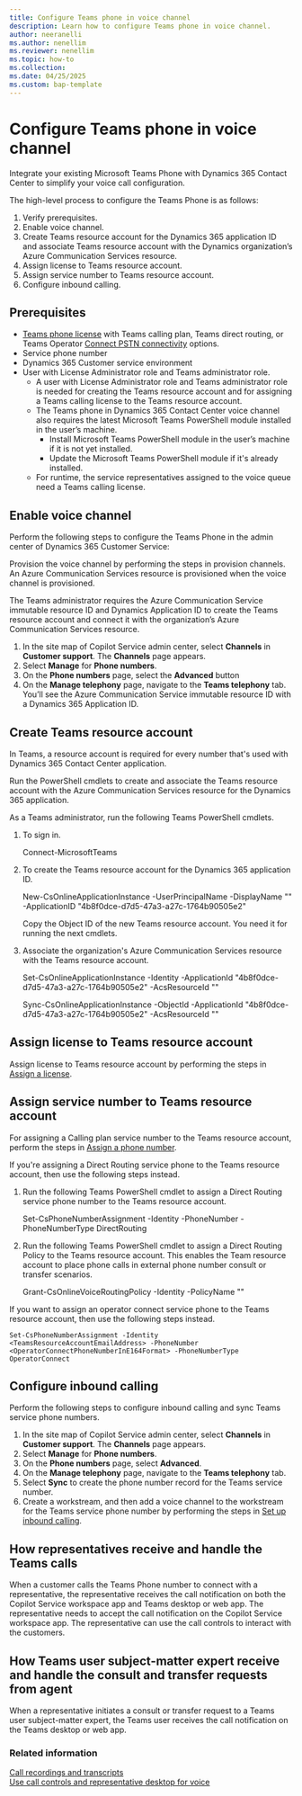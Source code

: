 ```yaml
---
title: Configure Teams phone in voice channel
description: Learn how to configure Teams phone in voice channel.
author: neeranelli
ms.author: nenellim
ms.reviewer: nenellim
ms.topic: how-to 
ms.collection: 
ms.date: 04/25/2025
ms.custom: bap-template
---
```


# Configure Teams phone in voice channel

Integrate your existing Microsoft Teams Phone with Dynamics 365 Contact Center to simplify your voice call configuration.

The high-level process to configure the Teams Phone is as follows:

1. Verify prerequisites.
1. Enable voice channel.
1. Create Teams resource account for the Dynamics 365 application ID and associate Teams resource account with the Dynamics organization’s Azure Communication Services resource.
1. Assign license to Teams resource account.
1. Assign service number to Teams resource account.
1. Configure inbound calling.

## Prerequisites

- [Teams phone license](/microsoftteams/user-access) with Teams calling plan, Teams direct routing, or Teams Operator [Connect PSTN connectivity](/microsoftteams/pstn-connectivity) options.
- Service phone number
- Dynamics 365 Customer service environment 
- User with License Administrator role and Teams administrator role.
  - A user with License Administrator role and Teams administrator role is needed for creating the Teams resource account and for assigning a Teams calling license to the Teams resource account.
  - The Teams phone in Dynamics 365 Contact Center voice channel also requires the latest Microsoft Teams PowerShell module installed in the user’s machine.
    - Install Microsoft Teams PowerShell module in the user’s machine if it is not yet installed.
    - Update the Microsoft Teams PowerShell module if it's already installed.
  - For runtime, the service representatives assigned to the voice queue need a Teams calling license.

## Enable voice channel

Perform the following steps to configure the Teams Phone in the admin center of Dynamics 365 Customer Service:

Provision the voice channel by performing the steps in provision channels. An Azure Communication Services resource is provisioned when the voice channel is provisioned.

The Teams administrator requires the Azure Communication Service immutable resource ID and Dynamics Application ID to create the Teams resource account and connect it with the organization’s Azure Communication Services resource. 
1.	In the site map of Copilot Service admin center, select **Channels** in **Customer support**. The **Channels** page appears.
1.	Select **Manage** for **Phone numbers**.
1.	On the **Phone numbers** page, select the **Advanced** button
1.	On the **Manage telephony** page, navigate to the **Teams telephony** tab. You’ll see the Azure Communication Service immutable resource ID with a Dynamics 365 Application ID.

## Create Teams resource account

In Teams, a resource account is required for every number that's used with Dynamics 365 Contact Center application.

Run the PowerShell cmdlets to create and associate the Teams resource account with the Azure Communication Services resource for the Dynamics 365 application.

As a Teams administrator, run the following Teams PowerShell cmdlets.

1. To sign in.

   Connect-MicrosoftTeams

1. To create the Teams resource account for the Dynamics 365 application ID.

   New-CsOnlineApplicationInstance -UserPrincipalName <NewTeamsResourceAccountEmailAddress> -DisplayName "<NewTeamsResourceAccountDisplayName>" -ApplicationID "4b8f0dce-d7d5-47a3-a27c-1764b90505e2"

   Copy the Object ID of the new Teams resource account. You need it for running the next cmdlets.

1. Associate the organization's Azure Communication Services resource with the Teams resource account.

   Set-CsOnlineApplicationInstance -Identity <TeamsResourceAccountObjectId> -ApplicationId "4b8f0dce-d7d5-47a3-a27c-1764b90505e2" -AcsResourceId "<OrganizationAzureCommunicationServiceImmutableResourceID>"
   
   Sync-CsOnlineApplicationInstance -ObjectId <TeamsResourceAccountObjectId> -ApplicationId "4b8f0dce-d7d5-47a3-a27c-1764b90505e2" -AcsResourceId "<OrganizationAzureCommunicationServiceImmutableResourceID >"

## Assign license to Teams resource account

Assign license to Teams resource account by performing the steps in [Assign a license](/microsoftteams/manage-resource-accounts#assign-a-license).

## Assign service number to Teams resource account

For assigning a Calling plan service number to the Teams resource account, perform the steps in [Assign a phone number](/microsoftteams/manage-resource-accounts#assign-a-phone-number).

If you're assigning a Direct Routing service phone to the Teams resource account, then use the following steps instead.

1. Run the following Teams PowerShell cmdlet to assign a Direct Routing service phone number to the Teams resource account.

    Set-CsPhoneNumberAssignment -Identity <TeamsResourceAccountEmailAddress> -PhoneNumber <DirectRoutingPhoneNumberInE164Format> -PhoneNumberType DirectRouting

1. Run the following Teams PowerShell cmdlet to assign a Direct Routing Policy to the Teams resource account. This enables the Team resource account to place phone calls in external phone number consult or transfer scenarios.

    Grant-CsOnlineVoiceRoutingPolicy -Identity <TeamsResourceAccountEmailAddress> -PolicyName "<DirectRoutingPolicyName>"

If you want to assign an operator connect service phone to the Teams resource account, then use the following steps instead.

    Set-CsPhoneNumberAssignment -Identity <TeamsResourceAccountEmailAddress> -PhoneNumber <OperatorConnectPhoneNumberInE164Format> -PhoneNumberType OperatorConnect

 
## Configure inbound calling

Perform the following steps to configure inbound calling and sync Teams service phone numbers.

1. In the site map of Copilot Service admin center, select **Channels** in **Customer support**. The **Channels** page appears.
1. Select **Manage** for **Phone numbers**.
1. On the **Phone numbers** page, select **Advanced**.
1. On the **Manage telephony** page, navigate to the **Teams telephony** tab.
1. Select **Sync** to create the phone number record for the Teams service number. 
1. Create a workstream, and then add a voice channel to the workstream for the Teams service phone number by performing the steps in [Set up inbound calling](/dynamics365/customer-service/administer/voice-channel-inbound-calling).

## How representatives receive and handle the Teams calls

When a customer calls the Teams Phone number to connect with a representative, the representative receives the call notification on both the Copilot Service workspace app and Teams desktop or web app. The representative needs to accept the call notification on the Copilot Service workspace app. The representative can use the call controls to interact with the customers.

## How Teams user subject-matter expert receive and handle the consult and transfer requests from agent

When a representative initiates a consult or transfer request to a Teams user subject-matter expert, the Teams user receives the call notification on the Teams desktop or web app.

### Related information

[Call recordings and transcripts](/dynamics365/customer-service/administer/voice-channel-configure-transcripts?context=/dynamics365/contact-center/context/administer-context)   
[Use call controls and representative desktop for voice](../use/voice-channel-agent-experience.md)  


